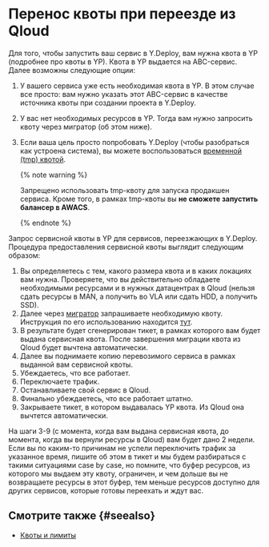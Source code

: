 # Перенос квоты при переезде из Qloud

Для того, чтобы запустить ваш сервис в Y.Deploy, вам нужна квота в YP (подробнее про квоты в YP). Квота в YP выдается на ABC-сервис. Далее возможны следующие опции:

1. У вашего сервиса уже есть необходимая квота в YP. В этом случае все просто: вам нужно указать этот ABC-сервис в качестве источника квоты при создании проекта в Y.Deploy.
1. У вас нет необходимых ресурсов в YP. Тогда вам нужно запросить квоту через мигратор (об этом ниже).
1. Если ваша цель просто попробовать Y.Deploy (чтобы разобраться как устроена система), вы можете воспользоваться [временной (tmp) квотой](https://wiki.yandex-team.ru/yp/tmp/). 

    {% note warning %}
    
    Запрещено использовать tmp-квоту для запуска продакшен сервиса. Кроме того, в рамках tmp-квоты вы **не сможете запустить балансер в AWACS**.
    
    {% endnote %}

Запрос сервисной квоты в YP для сервисов, переезжающих в Y.Deploy. Процедура предоставления сервисной квоты выглядит следующим образом:

1. Вы определяетесь с тем, какого размера квота и в каких локациях вам нужна. Проверяете, что вы действительно обладаете необходимыми ресурсами и в нужных датацентрах в Qloud (нельзя сдать ресурсы в MAN, а получить во VLA или сдать HDD, а получить SSD).
1. Далее через [мигратор](https://yp-quota-distributor.n.yandex-team.ru/qloud/) запрашиваете необходимую квоту. Инструкция по его использованию находится [тут](https://wiki.yandex-team.ru/capacity-planning-team/qloud-quota-migration/).
1. В результате будет сгенерирован тикет, в рамках которого вам будет выдана сервисная квота. После завершения миграции квота из Qloud будет вычтена автоматически.
1. Далее вы поднимаете копию перевозимого сервиса в рамках выданной вам сервисной квоты.
1. Убеждаетесь, что все работает.
1. Переключаете трафик.
1. Останавливаете свой сервис в Qloud.
1. Финально убеждаетесь, что все работает штатно.
1. Закрываете тикет, в котором выдавалась YP квота. Из Qloud она вычтется автоматически.

На шаги 3-9 (с момента, когда вам выдана сервисная квота, до момента, когда вы вернули ресурсы в Qloud) вам будет дано 2 недели. Если вы по каким-то причинам не успели переключить трафик за указанное время, пишите об этом в тикет и мы будем разбираться с такими ситуациями case by case, но помните, что буфер ресурсов, из которого мы выдаем эту квоту, ограничен, и чем дольше вы не возвращаете ресурсы в этот буфер, тем меньше ресурсов доступно для других сервисов, которые готовы переехать и ждут вас.

## Смотрите также {#seealso}

* [Квоты и лимиты](../../../reference/quotas-and-limits.md)



